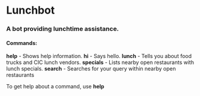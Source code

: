 # Lunchbot

### A bot providing lunchtime assistance.

#### Commands:
**help** - Shows help information.
**hi** - Says hello.
**lunch** - Tells you about food trucks and CIC lunch vendors.
**specials** - Lists nearby open restaurants with lunch specials.
**search** - Searches for your query within nearby open restaurants

To get help about a command, use **help <command>**